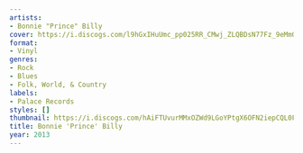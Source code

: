```yaml
---
artists:
- Bonnie "Prince" Billy
cover: https://i.discogs.com/l9hGxIHuUmc_pp025RR_CMwj_ZLQBDsN77Fz_9eMmQs/rs:fit/g:sm/q:90/h:600/w:600/czM6Ly9kaXNjb2dz/LWRhdGFiYXNlLWlt/YWdlcy9SLTQ4OTEx/OTctMTM4MTkzNzE1/Mi00Mzk2LmpwZWc.jpeg
format:
- Vinyl
genres:
- Rock
- Blues
- Folk, World, & Country
labels:
- Palace Records
styles: []
thumbnail: https://i.discogs.com/hAiFTUvurMMxOZWd9LGoYPtgX6OFN2iepCQL0FCFP0k/rs:fit/g:sm/q:40/h:150/w:150/czM6Ly9kaXNjb2dz/LWRhdGFiYXNlLWlt/YWdlcy9SLTQ4OTEx/OTctMTM4MTkzNzE1/Mi00Mzk2LmpwZWc.jpeg
title: Bonnie 'Prince' Billy
year: 2013
---
```

